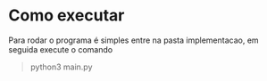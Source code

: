 # Como executar
Para rodar o programa é simples entre na pasta implementacao,
em seguida execute o comando

>python3 main.py
